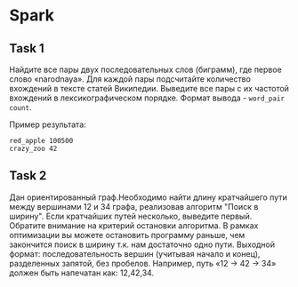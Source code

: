 # Spark


## Task 1
Найдите все пары двух последовательных слов (биграмм), где первое слово «narodnaya». Для каждой пары подсчитайте количество вхождений в тексте статей Википедии. Выведите все пары с их частотой вхождений в лексикографическом порядке. Формат вывода - `word_pair  count`.

Пример результата:

    red_apple 100500
    crazy_zoo 42
    
    
## Task 2

Дан ориентированный граф.Необходимо найти длину кратчайшего пути между  вершинами 12 и 34 графа, реализовав алгоритм "Поиск в ширину". Если кратчайших путей несколько, выведите первый.
Обратите внимание на критерий остановки алгоритма. В рамках оптимизации вы можете остановить программу раньше, чем закончится поиск в ширину т.к. нам достаточно одно пути.
Выходной формат: последовательность вершин (учитывая начало и конец), разделенных запятой, без пробелов. Например, путь «12 -> 42 -> 34» должен быть напечатан как: 12,42,34.

